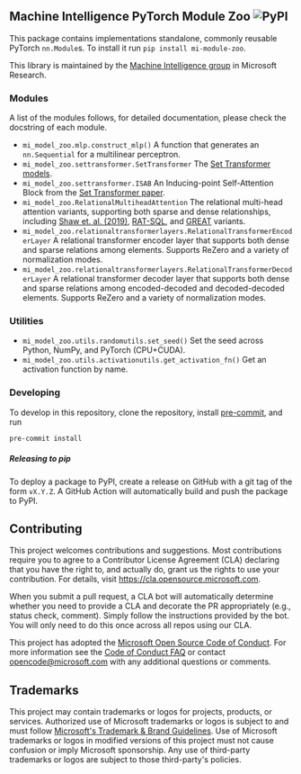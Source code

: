 ## Machine Intelligence PyTorch Module Zoo  ![PyPI](https://img.shields.io/pypi/v/mi-module-zoo?style=flat-square)

This package contains implementations standalone, commonly reusable PyTorch `nn.Module`s. To
install it run `pip install mi-module-zoo`.

This library is maintained by the [Machine Intelligence group](https://www.microsoft.com/en-us/research/theme/machine-intelligence/) in Microsoft Research.

### Modules

A list of the modules follows, for detailed documentation, please check the docstring
of each module.

* `mi_model_zoo.mlp.construct_mlp()` A function that generates an `nn.Sequential` for a
    multilinear perceptron.
* `mi_model_zoo.settransformer.SetTransformer` The [Set Transformer models](https://arxiv.org/abs/1810.00825).
* `mi_model_zoo.settransformer.ISAB` An Inducing-point Self-Attention Block from the [Set Transformer paper](https://arxiv.org/abs/1810.00825).
* `mi_model_zoo.RelationalMultiheadAttention` The relational multi-head attention variants,
   supporting both sparse and dense relationships,
   including [Shaw et. al. (2019)](https://www.aclweb.org/anthology/N18-2074/), [RAT-SQL](https://arxiv.org/pdf/1911.04942.pdf),
   and [GREAT](https://openreview.net/pdf?id=B1lnbRNtwr) variants.
* `mi_model_zoo.relationaltransformerlayers.RelationalTransformerEncoderLayer` A relational
   transformer encoder layer that supports both dense and sparse relations among elements. Supports
   ReZero and a variety of normalization modes.
* `mi_model_zoo.relationaltransformerlayers.RelationalTransformerDecoderLayer` A relational
   transformer decoder layer that supports both dense and sparse relations among encoded-decoded
   and decoded-decoded elements. Supports ReZero and a variety of normalization modes.



### Utilities
* `mi_model_zoo.utils.randomutils.set_seed()` Set the seed across Python, NumPy, and PyTorch (CPU+CUDA).
* `mi_model_zoo.utils.activationutils.get_activation_fn()` Get an activation function by name.


### Developing
To develop in this repository, clone the repository, install [pre-commit](https://pre-commit.com/), and run
```bash
pre-commit install
```

##### Releasing to pip
To deploy a package to PyPI, create a release on GitHub with a git tag of the form `vX.Y.Z`.
A GitHub Action will automatically build and push the package to PyPI.

## Contributing

This project welcomes contributions and suggestions.  Most contributions require you to agree to a
Contributor License Agreement (CLA) declaring that you have the right to, and actually do, grant us
the rights to use your contribution. For details, visit https://cla.opensource.microsoft.com.

When you submit a pull request, a CLA bot will automatically determine whether you need to provide
a CLA and decorate the PR appropriately (e.g., status check, comment). Simply follow the instructions
provided by the bot. You will only need to do this once across all repos using our CLA.

This project has adopted the [Microsoft Open Source Code of Conduct](https://opensource.microsoft.com/codeofconduct/).
For more information see the [Code of Conduct FAQ](https://opensource.microsoft.com/codeofconduct/faq/) or
contact [opencode@microsoft.com](mailto:opencode@microsoft.com) with any additional questions or comments.

## Trademarks

This project may contain trademarks or logos for projects, products, or services. Authorized use of Microsoft
trademarks or logos is subject to and must follow
[Microsoft's Trademark & Brand Guidelines](https://www.microsoft.com/en-us/legal/intellectualproperty/trademarks/usage/general).
Use of Microsoft trademarks or logos in modified versions of this project must not cause confusion or imply Microsoft sponsorship.
Any use of third-party trademarks or logos are subject to those third-party's policies.
